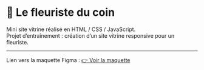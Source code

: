 # 🌸 Le fleuriste du coin

Mini site vitrine réalisé en HTML / CSS / JavaScript.  
Projet d’entraînement : création d’un site vitrine responsive pour un fleuriste.

---
Lien vers la maquette Figma : [👉 Voir la maquette]([https://www.figma.com/](https://www.figma.com/design/zyKLlmACZuEgzAh4II1N5o/fleuriste?node-id=2-28&t=t3lCZZPFisYFtjqu-1))  
 

